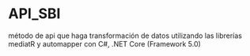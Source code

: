 # API_SBI
método de api que haga transformación de datos utilizando las librerías mediatR y automapper con C#, .NET Core (Framework 5.0)
